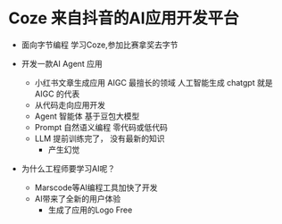 # Coze 来自抖音的AI应用开发平台

- 面向字节编程 
  学习Coze,参加比赛拿奖去字节 

- 开发一款AI Agent 应用
  - 小红书文章生成应用 AIGC 最擅长的领域
    人工智能生成  chatgpt 就是 AIGC 的代表
  - 从代码走向应用开发 
  - Agent 智能体
    基于豆包大模型
  - Prompt 
    自然语义编程
    零代码或低代码 
  - LLM 提前训练完了， 没有最新的知识
    - 产生幻觉
    

- 为什么工程师要学习AI呢？
  - Marscode等AI编程工具加快了开发
  - AI带来了全新的用户体验 
    - 生成了应用的Logo  Free 
